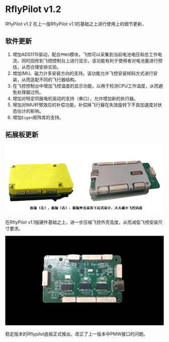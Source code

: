 # RflyPilot v1.2
RflyPilot v1.2 在上一版RflyPilot v1.1的基础之上进行使用上的细节更新。

## 软件更新
1. 增加ADS1115驱动，配合``PM05``模块，飞控可以采集到当前电池电压和总工作电流，同时回传到飞控控制台上进行显示，该功能有利于使用者对电池量进行预估，从而合理安排实验。
2. 增加IMU、磁力计多安装方向的支持。该功能允许飞控安装倾斜方式进行安装，从而适配不同的飞行器结构。
3. 在飞控控制台中增加飞控温度的显示功能，以用于检测CPU工作温度，从而避免处理器过热。
4. 增加对特定伺服电机驱动的支持（串口），允许增加新的执行器。
5. 增加对IMU杆臂效应的补偿功能，补偿掉飞行器在失效旋转下不良加速度对状态估计的影响。
6. 增加``Eigen``矩阵库的支持。

## 拓展板更新

![rflypilot_compare](img/v1v2compare.jpg)

在RflyPilot v1.1版硬件基础之上，进一步压缩飞控外壳高度，从而减低飞控安装尺寸要求。

![rflypilot_hil](img/rflypilot_board_v1.2.jpg)

稳定版本的Rflypilot底板正式推出，改正了上一版本中PMW接口的问题。

